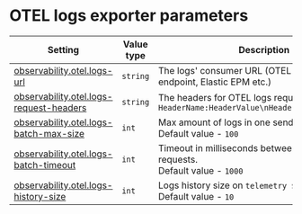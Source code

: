 # OTEL logs exporter parameters

<table><thead><tr><th width="239">Setting</th><th width="127">Value type</th><th>Description</th></tr></thead><tbody><tr><td><a href="https://docs.aidbox.app/reference/settings/observability#observability.otel.logs-url">observability.otel.logs-url</a></td><td><code>string</code></td><td>The logs' consumer URL (OTEL collector receiver endpoint, Elastic EPM etc.)</td></tr><tr><td><a href="https://docs.aidbox.app/reference/settings/observability#observability.otel.logs-request-headers">observability.otel.logs-request-headers</a></td><td><code>string</code></td><td>The headers for OTEL logs requests, formatted as <code>HeaderName:HeaderValue\nHeaderName:HeaderValue</code></td></tr><tr><td><a href="https://docs.aidbox.app/reference/settings/observability#observability.otel.logs-batch-max-size">observability.otel.logs-batch-max-size</a></td><td><code>int</code></td><td>Max amount of logs in one send logs request.<br>Default value - <code>100</code></td></tr><tr><td><a href="https://docs.aidbox.app/reference/settings/observability#observability.otel.logs-batch-timeout">observability.otel.logs-batch-timeout</a></td><td><code>int</code></td><td>Timeout in milliseconds between send logs requests.<br>Default value - <code>1000</code></td></tr><tr><td><a href="https://docs.aidbox.app/reference/settings/observability#observability.otel.logs-history-size">observability.otel.logs-history-size</a></td><td><code>int</code></td><td>Logs history size on <code>telemetry $status</code> endpoint.<br>Default value - <code>10</code></td></tr></tbody></table>
